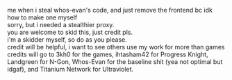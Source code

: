 me when i steal whos-evan's code, and just remove the frontend bc idk how to make one myself\
sorry, but i needed a stealthier proxy.\
you are welcome to skid this, just credit pls.\
i'm a skidder myself, so do as you please. \
credit will be helpful, i want to see others use my work for more than games \
credits will go to 3kh0 for the games, ihtasham42 for Progress Knight, Landgreen for N-Gon, Whos-Evan for the baseline shit (yea not optimal but idgaf), and Titanium Network for Ultraviolet.